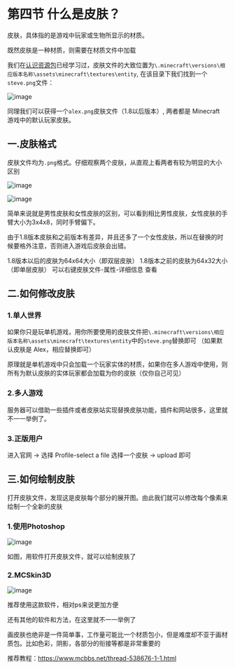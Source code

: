 # 第四节 什么是皮肤？

皮肤，具体指的是游戏中玩家或生物所显示的材质。

既然皮肤是一种材质，则需要在材质文件中加载

我们在[认识资源包](https://github.com/Mhy278/MinecraftServerHostGuide/blob/master/Texture.md)已经学习过，皮肤文件的大致位置为`\.minecraft\versions\相应版本名称\assets\minecraft\textures\entity`, 在该目录下我们找到一个`steve.png`文件：

![image](./images/skin/assets.png)

同理我们可以获得一个`alex.png`皮肤文件（1.8以后版本）, 两者都是 Minecraft 游戏中的默认玩家皮肤。

## 一.皮肤格式

皮肤文件均为`.png`格式。仔细观察两个皮肤，从直观上看两者有较为明显的大小区别

![image](./images/skin/steve.png)

![image](./images/skin/alex.png)

简单来说就是男性皮肤和女性皮肤的区别，可以看到相比男性皮肤，女性皮肤的手臂大小为3x4x8，同时手臂偏下。

由于1.8版本皮肤和之前版本有差异，并且还多了一个女性皮肤，所以在替换的时候要格外注意，否则进入游戏后皮肤会出错。

1.8版本以后的皮肤为64x64大小（即双层皮肤）
1.8版本之前的皮肤为64x32大小（即单层皮肤）
可以右键皮肤文件-属性-详细信息 查看

## 二.如何修改皮肤

### 1.单人世界

如果你只是玩单机游戏，用你所要使用的皮肤文件把`\.minecraft\versions\相应版本名称\assets\minecraft\textures\entity`中的`steve.png`替换即可
（如果默认皮肤是 Alex，相应替换即可）

原理就是单机游戏中只会加载一个玩家实体的材质，如果你在多人游戏中使用，则所有为默认皮肤的实体玩家都会加载为你的皮肤（仅你自己可见）

### 2.多人游戏

服务器可以借助一些插件或者皮肤站实现替换皮肤功能，插件和网站很多，这里就不一一举例了。

### 3.正版用户

进入官网 -> 选择 Profile-select a file 选择一个皮肤 -> upload 即可

## 三.如何绘制皮肤

打开皮肤文件，发现这是皮肤每个部分的展开图。由此我们就可以修改每个像素来绘制一个全新的皮肤

### 1.使用Photoshop

![image](./images/skin/steveps.png)

如图，用软件打开皮肤文件，就可以绘制皮肤了

### 2.MCSkin3D

![image](./images/skin/steve3d.png)

推荐使用这款软件，相对ps来说更加方便

还有其他的软件和方法，在这里就不一一举例了

画皮肤也绝非是一件简单事，工作量可能比一个材质包小，但是难度却不亚于画材质包。比如色彩，阴影，各部分的衔接等都是非常重要的

推荐教程：https://www.mcbbs.net/thread-538676-1-1.html
